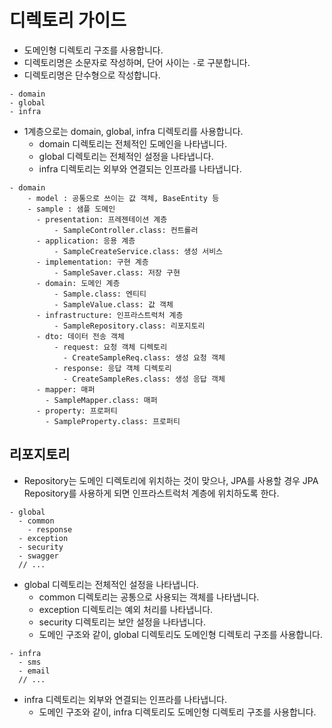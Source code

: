 # 디렉토리 가이드

- 도메인형 디렉토리 구조를 사용합니다.
- 디렉토리명은 소문자로 작성하며, 단어 사이는 `-`로 구분합니다.
- 디렉토리명은 단수형으로 작성합니다.

```text
- domain
- global
- infra
```

- 1계층으로는 domain, global, infra 디렉토리를 사용합니다.
    - domain 디렉토리는 전체적인 도메인을 나타냅니다.
    - global 디렉토리는 전체적인 설정을 나타냅니다.
    - infra 디렉토리는 외부와 연결되는 인프라를 나타냅니다.

```text
- domain
    - model : 공통으로 쓰이는 값 객체, BaseEntity 등
    - sample : 샘플 도메인 
      - presentation: 프레젠테이션 계층
          - SampleController.class: 컨트롤러
      - application: 응용 계층
          - SampleCreateService.class: 생성 서비스 
      - implementation: 구현 계층
          - SampleSaver.class: 저장 구현 
      - domain: 도메인 계층
          - Sample.class: 엔티티
          - SampleValue.class: 값 객체
      - infrastructure: 인프라스트럭처 계층
          - SampleRepository.class: 리포지토리
      - dto: 데이터 전송 객체
          - request: 요청 객체 디렉토리 
            - CreateSampleReq.class: 생성 요청 객체
          - response: 응답 객체 디렉토리 
            - CreateSampleRes.class: 생성 응답 객체
      - mapper: 매퍼
        - SampleMapper.class: 매퍼
      - property: 프로퍼티
        - SampleProperty.class: 프로퍼티
```

## 리포지토리

- Repository는 도메인 디렉토리에 위치하는 것이 맞으나, JPA를 사용할 경우 JPA Repository를 사용하게 되면 인프라스트럭처 계층에 위치하도록 한다.

```text
- global
  - common
    - response
  - exception
  - security
  - swagger
  // ...
```

- global 디렉토리는 전체적인 설정을 나타냅니다.
    - common 디렉토리는 공통으로 사용되는 객체를 나타냅니다.
    - exception 디렉토리는 예외 처리를 나타냅니다.
    - security 디렉토리는 보안 설정을 나타냅니다.
    - 도메인 구조와 같이, global 디렉토리도 도메인형 디렉토리 구조를 사용합니다.

```text
- infra
  - sms
  - email
  // ...
```

- infra 디렉토리는 외부와 연결되는 인프라를 나타냅니다.
    - 도메인 구조와 같이, infra 디렉토리도 도메인형 디렉토리 구조를 사용합니다.